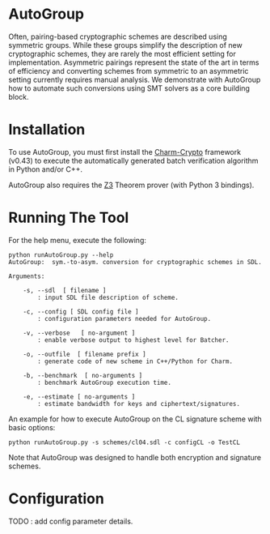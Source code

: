 AutoGroup
=========

Often, pairing-based cryptographic schemes are described using symmetric groups. While these groups simplify the description of new cryptographic schemes, they are rarely the most efficient setting for implementation. Asymmetric pairings represent the state of the art in terms of efficiency and converting schemes from symmetric to an asymmetric setting currently requires manual analysis. We demonstrate with AutoGroup how to automate such conversions using SMT solvers as a core building block.  

Installation
============

To use AutoGroup, you must first install the [Charm-Crypto](https://github.com/jhuisi/charm/downloads) framework (v0.43) to execute the automatically generated batch verification algorithm in Python and/or C++.

AutoGroup also requires the [Z3](https://z3.codeplex.com/) Theorem prover (with Python 3 bindings).

Running The Tool
================

For the help menu, execute the following:

	python runAutoGroup.py --help
	AutoGroup:  sym.-to-asym. conversion for cryptographic schemes in SDL.
	
	Arguments:
	
		-s, --sdl  [ filename ]
			: input SDL file description of scheme.
	
		-c, --config [ SDL config file ]
			: configuration parameters needed for AutoGroup.
	
		-v, --verbose   [ no-argument ]
			: enable verbose output to highest level for Batcher.
	
		-o, --outfile  [ filename prefix ]
			: generate code of new scheme in C++/Python for Charm.
	
		-b, --benchmark  [ no-arguments ]
			: benchmark AutoGroup execution time.
	
		-e, --estimate [ no-arguments ]
			: estimate bandwidth for keys and ciphertext/signatures.
			

An example for how to execute AutoGroup on the CL signature scheme with basic options:

	python runAutoGroup.py -s schemes/cl04.sdl -c configCL -o TestCL 

Note that AutoGroup was designed to handle both encryption and signature schemes.

Configuration
=============

TODO : add config parameter details.
